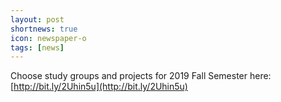 ```yaml
---
layout: post
shortnews: true
icon: newspaper-o
tags: [news]
---
```


Choose study groups and projects for 2019 Fall Semester here: [http://bit.ly/2Uhin5u](http://bit.ly/2Uhin5u)
